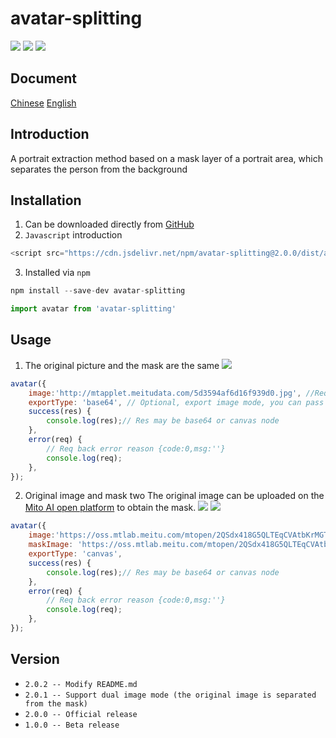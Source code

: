 # avatar-splitting 
![](https://img.shields.io/github/issues/HEternally/avatar-splitting.svg) ![](https://img.shields.io/github/stars/HEternally/avatar-splitting.svg) ![](https://img.shields.io/github/forks/HEternally/avatar-splitting.svg)

## Document

 [Chinese](https://github.com/HEternally/avatar-splitting/blob/master/README_ZH.md)  [English](https://github.com/HEternally/avatar-splitting/blob/master/README.md)

## Introduction
A portrait extraction method based on a mask layer of a portrait area, which separates the person from the background
## Installation

1. Can be downloaded directly from [GitHub](https://github.com/HEternally/avatar-splitting)
2. `Javascript` introduction
```javascript
<script src="https://cdn.jsdelivr.net/npm/avatar-splitting@2.0.0/dist/avatar-splitting.min.js"></script>
```
3. Installed via `npm`
```javascript
npm install --save-dev avatar-splitting

import avatar from 'avatar-splitting'
```
## Usage

1. The original picture and the mask are the same
![](http://mtapplet.meitudata.com/5d3594af6d16f939d0.jpg)
```javascript
avatar({
    image:'http://mtapplet.meitudata.com/5d3594af6d16f939d0.jpg', //Required, original image or original image, mask composite image, can pass url / base64, support relative path;
    exportType: 'base64', // Optional, export image mode, you can pass base64 / canvas
    success(res) {
        console.log(res);// Res may be base64 or canvas node
    },
    error(req) {
        // Req back error reason {code:0,msg:''}
        console.log(req);
    },
});
```
2. Original image and mask two
The original image can be uploaded on the [Mito AI open platform](https://ai.meitu.com/algorithm/bodyTechnology/segmentEx) to obtain the mask.
![](https://oss.mtlab.meitu.com/mtopen/2QSdx418G5QLTEqCVAtbKrMGTWPcP8tY/MTU2Mzg3MjQwMA==/6fa1e1c5-27cc-4bc4-97de-64edf40a3996.jpg?1563875002917)
![](https://oss.mtlab.meitu.com/mtopen/2QSdx418G5QLTEqCVAtbKrMGTWPcP8tY/MTU2Mzg3MjQwMA==/c8c87d26-8d61-420c-aad0-31356af49aa1.jpg?1563875002794)

```javascript
avatar({
    image:'https://oss.mtlab.meitu.com/mtopen/2QSdx418G5QLTEqCVAtbKrMGTWPcP8tY/MTU2Mzg3MjQwMA==/6fa1e1c5-27cc-4bc4-97de-64edf40a3996.jpg?1563875002917', //Required, original image or original image, mask composite image, can pass url / base64, support relative path;
    maskImage: 'https://oss.mtlab.meitu.com/mtopen/2QSdx418G5QLTEqCVAtbKrMGTWPcP8tY/MTU2Mzg3MjQwMA==/c8c87d26-8d61-420c-aad0-31356af49aa1.jpg?1563875002794', // Optional, mask map, can pass url / base64, support relative path;
    exportType: 'canvas',
    success(res) {
        console.log(res);// Res may be base64 or canvas node
    },
    error(req) {
        // Req back error reason {code:0,msg:''}
        console.log(req);
    },
});
```




## Version

- `2.0.2 -- Modify README.md`
- `2.0.1 -- Support dual image mode (the original image is separated from the mask)`
- `2.0.0 -- Official release`
- `1.0.0 -- Beta release`